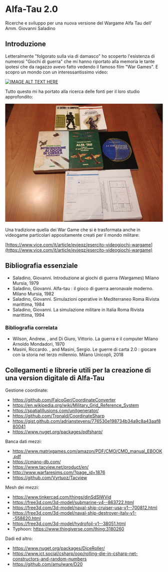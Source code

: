 # Alfa-Tau 2.0
Ricerche e sviluppo per una nuova versione del Wargame Alfa Tau dell' Amm. Giovanni Saladino

## Introduzione

Letteralmente "folgorato sulla via di damasco" ho scoperto l'esistenza di numerosi "Giochi di guerra" che mi hanno riportato alla memoria le tante ipotesi che da ragazzo avevo fatto vedendo il famoso film "War Games". E scopro un mondo con un interessantissimo video:

[![IMAGE ALT TEXT HERE](https://img.youtube.com/vi/NYZ0sg6eVuE/0.jpg)](https://www.youtube.com/watch?v=NYZ0sg6eVuE)

Tutto questo mi ha portato alla ricerca delle fonti per il loro studio approfondito:

![](photo5819171625537483156.jpg)

Una tradizione quella dei War Game che si è trasformata anche in videogame particolari appositamente creati per il mondo militare:

[https://www.vice.com/it/article/evjeqz/esercito-videogiochi-wargame](https://www.vice.com/it/article/evjeqz/esercito-videogiochi-wargame)

## Bibliografia essenziale

- Saladino, Giovanni. Introduzione ai giochi di guerra (Wargames) Milano Mursia, 1979
- Saladino, Giovanni. Alfa-tau : il gioco di guerra aeronavale moderno. Milano Mursia, 1982
- Saladino, Giovanni. Simulazioni operative in Mediterraneo Roma Rivista marittima, 1984
- Saladino, Giovanni. La simulazione militare in Italia Roma Rivista marittima, 1994

### Bibliografia correlata

- Wilson, Andrew. , and Di Giuro, Vittorio. La guerra e il computer Milano Arnoldo Mondadori, 1970
- Masini, Riccardo. , and Masini, Sergio. Le guerre di carta 2.0 : giocare con la storia nel terzo millennio. Milano Unicopli, 2018


## Collegamenti e librerie utili per la creazione di una version digitale di Alfa-Tau

Gestione coordinate:

- https://github.com/FalcoGer/CoordinateConverter
- https://en.wikipedia.org/wiki/Military_Grid_Reference_System
- https://spatialillusions.com/unitgenerator/
- https://github.com/Tronald/CoordinateSharp
- https://gist.github.com/adrianstevens/776530e198734b34a9c8a43aaf880041
- https://www.nuget.org/packages/pdfsharp/

Banca dati mezzi:

- https://www.matrixgames.com/amazon/PDF/CMO/CMO_manual_EBOOK.pdf
- https://cmano-db.com/
- https://www.tacview.net/product/en/
- http://www.warfaresims.com/?page_id=1876
- https://github.com/Vyrtuoz/Tacview

Mesh dei mezzi:

- https://www.tinkercad.com/things/dinSdSlWVid
- https://free3d.com/3d-model/submarine-v4--863722.html
- https://free3d.com/3d-model/naval-ship-cruiser-usa-v1--700812.html
- https://free3d.com/3d-model/naval-ship-destroyer-italy-v1--558620.html
- https://free3d.com/3d-model/hydrofoil-v1--38051.html
- Typhoon: https://www.thingiverse.com/thing:3180260

Dadi ed altro:

- https://www.nuget.org/packages/DiceRoller/
- https://www.ict.social/csharp/oop/rolling-die-in-csharp-net-constructors-and-random-numbers
- https://github.com/amulware/D20
